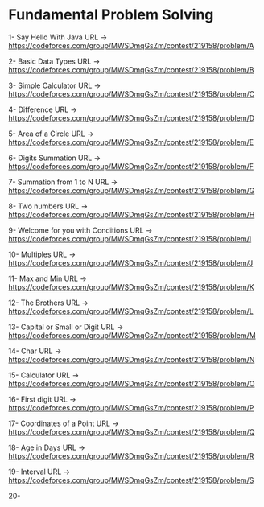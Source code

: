 # Fundamental Problem Solving

1- Say Hello With Java URL -> https://codeforces.com/group/MWSDmqGsZm/contest/219158/problem/A

2- Basic Data Types URL -> https://codeforces.com/group/MWSDmqGsZm/contest/219158/problem/B

3- Simple Calculator URL -> https://codeforces.com/group/MWSDmqGsZm/contest/219158/problem/C

4- Difference URL -> https://codeforces.com/group/MWSDmqGsZm/contest/219158/problem/D

5- Area of a Circle URL -> https://codeforces.com/group/MWSDmqGsZm/contest/219158/problem/E

6- Digits Summation URL -> https://codeforces.com/group/MWSDmqGsZm/contest/219158/problem/F

7- Summation from 1 to N URL -> https://codeforces.com/group/MWSDmqGsZm/contest/219158/problem/G

8- Two numbers URL -> https://codeforces.com/group/MWSDmqGsZm/contest/219158/problem/H

9- Welcome for you with Conditions URL -> https://codeforces.com/group/MWSDmqGsZm/contest/219158/problem/I

10- Multiples URL -> https://codeforces.com/group/MWSDmqGsZm/contest/219158/problem/J

11- Max and Min URL -> https://codeforces.com/group/MWSDmqGsZm/contest/219158/problem/K

12- The Brothers URL -> https://codeforces.com/group/MWSDmqGsZm/contest/219158/problem/L

13- Capital or Small or Digit URL -> https://codeforces.com/group/MWSDmqGsZm/contest/219158/problem/M

14- Char URL -> https://codeforces.com/group/MWSDmqGsZm/contest/219158/problem/N

15- Calculator URL -> https://codeforces.com/group/MWSDmqGsZm/contest/219158/problem/O

16- First digit URL -> https://codeforces.com/group/MWSDmqGsZm/contest/219158/problem/P

17- Coordinates of a Point URL -> https://codeforces.com/group/MWSDmqGsZm/contest/219158/problem/Q

18- Age in Days URL -> https://codeforces.com/group/MWSDmqGsZm/contest/219158/problem/R

19- Interval URL -> https://codeforces.com/group/MWSDmqGsZm/contest/219158/problem/S

20- 